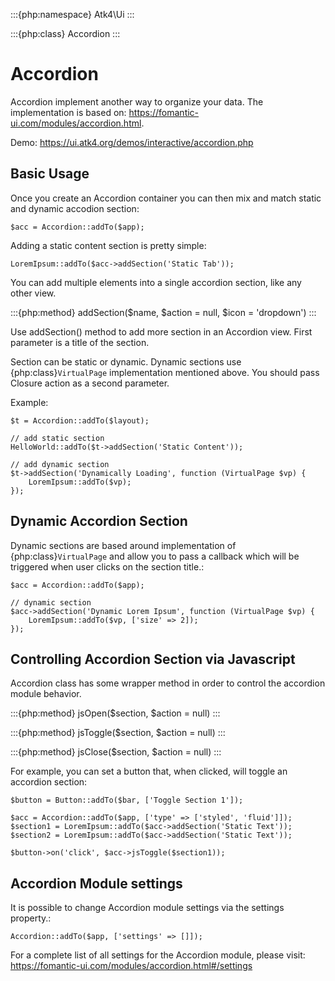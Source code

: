 :::{php:namespace} Atk4\Ui
:::

:::{php:class} Accordion
:::

# Accordion

Accordion implement another way to organize your data. The implementation is based on: https://fomantic-ui.com/modules/accordion.html.

Demo: https://ui.atk4.org/demos/interactive/accordion.php

## Basic Usage

Once you create an Accordion container you can then mix and match static and dynamic accodion section:

```
$acc = Accordion::addTo($app);
```

Adding a static content section is pretty simple:

```
LoremIpsum::addTo($acc->addSection('Static Tab'));
```

You can add multiple elements into a single accordion section, like any other view.

:::{php:method} addSection($name, $action = null, $icon = 'dropdown')
:::

Use addSection() method to add more section in an Accordion view. First parameter is a title of the section.

Section can be static or dynamic. Dynamic sections use {php:class}`VirtualPage` implementation mentioned above.
You should pass Closure action as a second parameter.

Example:

```
$t = Accordion::addTo($layout);

// add static section
HelloWorld::addTo($t->addSection('Static Content'));

// add dynamic section
$t->addSection('Dynamically Loading', function (VirtualPage $vp) {
    LoremIpsum::addTo($vp);
});
```

## Dynamic Accordion Section

Dynamic sections are based around implementation of {php:class}`VirtualPage` and allow you
to pass a callback which will be triggered when user clicks on the section title.:

```
$acc = Accordion::addTo($app);

// dynamic section
$acc->addSection('Dynamic Lorem Ipsum', function (VirtualPage $vp) {
    LoremIpsum::addTo($vp, ['size' => 2]);
});
```

## Controlling Accordion Section via Javascript

Accordion class has some wrapper method in order to control the accordion module behavior.

:::{php:method} jsOpen($section, $action = null)
:::

:::{php:method} jsToggle($section, $action = null)
:::

:::{php:method} jsClose($section, $action = null)
:::

For example, you can set a button that, when clicked, will toggle an accordion section:

```
$button = Button::addTo($bar, ['Toggle Section 1']);

$acc = Accordion::addTo($app, ['type' => ['styled', 'fluid']]);
$section1 = LoremIpsum::addTo($acc->addSection('Static Text'));
$section2 = LoremIpsum::addTo($acc->addSection('Static Text'));

$button->on('click', $acc->jsToggle($section1));
```

## Accordion Module settings

It is possible to change Accordion module settings via the settings property.:

```
Accordion::addTo($app, ['settings' => []]);
```

For a complete list of all settings for the Accordion module, please visit: https://fomantic-ui.com/modules/accordion.html#/settings
